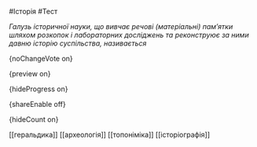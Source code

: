 #Історія #Тест

*Галузь історичної науки, що вивчає речові (матеріальні) пам’ятки шляхом розкопок і лабораторних досліджень та реконструює за ними давню історію суспільства, називається*

{noChangeVote on}

{preview on}

{hideProgress on}

{shareEnable off}

{hideCount on}

[[геральдика]]
[[археологія]]
[[топоніміка]]
[[історіографія]]
